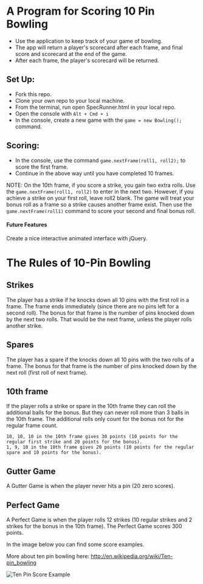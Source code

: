 
A Program for Scoring 10 Pin Bowling
=================


* Use the application to keep track of your game of bowling.
* The app will return a player's scorecard after each frame, and final score and scorecard at the end of the game.
* After each frame, the player's scorecard will be returned.

Set Up:
-----

* Fork this repo.
* Clone your own repo to your local machine.
* From the terminal, run open SpecRunner.html in your local repo.
* Open the console with ```Alt + Cmd + i```
* In the console, create a new game with the ```game = new Bowling();```
command.

Scoring:
-----
* In the console, use the command ```game.nextFrame(roll1, roll2);``` to score the first frame.
* Continue in the above way until you have completed 10 frames.

NOTE: On the 10th frame, if you score a strike, you gain two extra rolls. Use the ```game.nextFrame(roll1, roll2)``` to enter in the next two. However, if you achieve a strike on your first roll, leave roll2 blank. The game will treat your bonus roll as a frame so a strike causes another frame exist. Then use the ```game.nextFrame(roll1)``` command to score your second and final bonus roll.

#### Future Features

Create a nice interactive animated interface with jQuery.


# The Rules of 10-Pin Bowling

## Strikes

The player has a strike if he knocks down all 10 pins with the first roll in a frame. The frame ends immediately (since there are no pins left for a second roll). The bonus for that frame is the number of pins knocked down by the next two rolls. That would be the next frame, unless the player rolls another strike.

## Spares

The player has a spare if the knocks down all 10 pins with the two rolls of a frame. The bonus for that frame is the number of pins knocked down by the next roll (first roll of next frame).

## 10th frame

If the player rolls a strike or spare in the 10th frame they can roll the additional balls for the bonus. But they can never roll more than 3 balls in the 10th frame. The additional rolls only count for the bonus not for the regular frame count.

    10, 10, 10 in the 10th frame gives 30 points (10 points for the regular first strike and 20 points for the bonus).
    1, 9, 10 in the 10th frame gives 20 points (10 points for the regular spare and 10 points for the bonus).

## Gutter Game

A Gutter Game is when the player never hits a pin (20 zero scores).

## Perfect Game

A Perfect Game is when the player rolls 12 strikes (10 regular strikes and 2 strikes for the bonus in the 10th frame). The Perfect Game scores 300 points.

In the image below you can find some score examples.

More about ten pin bowling here: http://en.wikipedia.org/wiki/Ten-pin_bowling

![Ten Pin Score Example](images/example_ten_pin_scoring.png)
